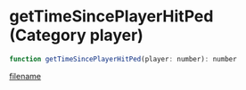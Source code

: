 # getTimeSincePlayerHitPed (Category player)

```js
function getTimeSincePlayerHitPed(player: number): number
```

[filename](getTimeSincePlayerHitPed_m.md ':include')